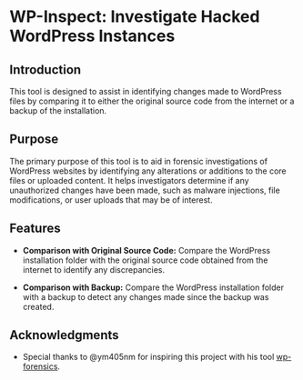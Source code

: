 # WP-Inspect: Investigate Hacked WordPress Instances

## Introduction

This tool is designed to assist in identifying changes made to WordPress files by comparing it to either the original source code from the internet or a backup of the installation.

## Purpose

The primary purpose of this tool is to aid in forensic investigations of WordPress websites by identifying any alterations or additions to the core files or uploaded content. It helps investigators determine if any unauthorized changes have been made, such as malware injections, file modifications, or user uploads that may be of interest.

## Features

- **Comparison with Original Source Code:** Compare the WordPress installation folder with the original source code obtained from the internet to identify any discrepancies.

- **Comparison with Backup:** Compare the WordPress installation folder with a backup to detect any changes made since the backup was created.

## Acknowledgments

- Special thanks to @ym405nm for inspiring this project with his tool [wp-forensics](https://github.com/ym405nm/wp-forensics).
